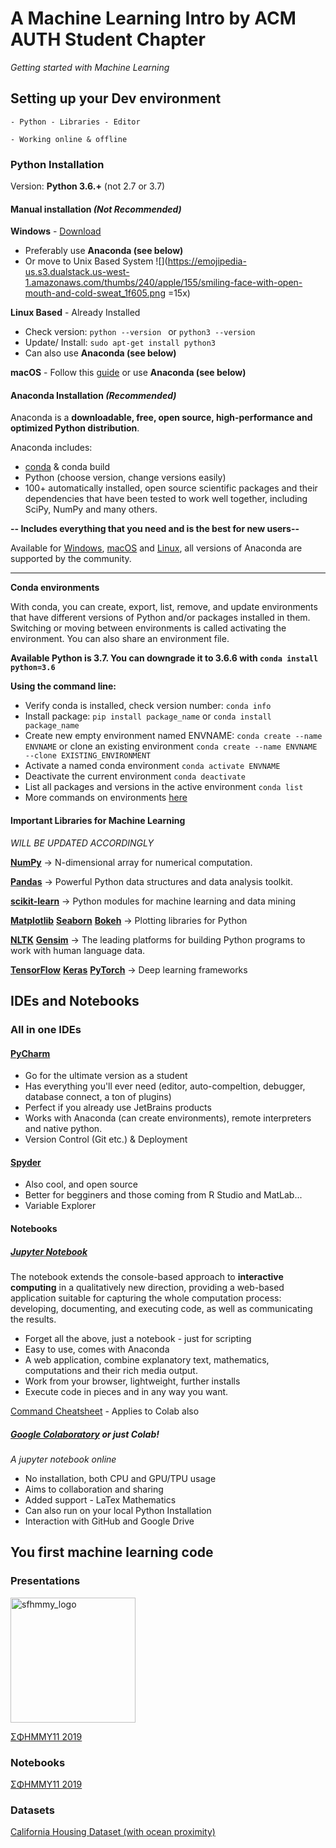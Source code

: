 # A Machine Learning Intro by ACM AUTH Student Chapter

_Getting started with Machine Learning_

## Setting up your Dev environment ##
`- Python - Libraries - Editor`

`- Working online & offline`

### Python Installation ###

Version: **Python 3.6.+** (not 2.7 or 3.7)

#### Manual installation _(Not Recommended)_ #### 

**Windows** - [Download](https://www.python.org/downloads/windows/)
- Preferably use **Anaconda (see below)**
- Or move to Unix Based System ![](https://emojipedia-us.s3.dualstack.us-west-1.amazonaws.com/thumbs/240/apple/155/smiling-face-with-open-mouth-and-cold-sweat_1f605.png =15x)

**Linux Based** -  Already Installed
- Check version: `python --version `  or  `python3 --version`
- Update/ Install: `sudo apt-get install python3`
- Can also use **Anaconda (see below)**

**macOS** - Follow this [guide](https://docs.python-guide.org/starting/install3/osx/) or use **Anaconda (see below)**


#### Anaconda Installation **_(Recommended)_**

Anaconda is a **downloadable, free, open source, high-performance and optimized Python distribution**.

Anaconda includes: 
- [conda](https://conda.io/projects/conda/en/latest/index.html) & conda build
- Python (choose version, change versions easily)
- 100+ automatically installed, open source scientific packages and their dependencies that have been tested to work well together, including SciPy, NumPy and many others. 

**-- Includes everything that you need and is the best for new users--**

Available for [Windows](https://www.anaconda.com/distribution/#windows), [macOS](https://www.anaconda.com/distribution/#macos) and [Linux](https://www.anaconda.com/distribution/#linux), all versions of Anaconda are supported by the community.



---



**Conda environments**

With conda, you can create, export, list, remove, and update environments that have different versions of Python and/or packages installed in them. Switching or moving between environments is called activating the environment. You can also share an environment file.

**Available Python is 3.7. You can downgrade it to 3.6.6 with `conda install python=3.6`**


**Using the command line:**

- Verify conda is installed, check version number: `conda info`
- Install package: `pip install package_name` or `conda install package_name`
- Create new empty environment named ENVNAME: `conda create --name ENVNAME` or clone an existing environment `conda create --name ENVNAME --clone EXISTING_ENVIRONMENT`
- Activate a named conda environment `conda activate ENVNAME`
- Deactivate the current environment `conda deactivate`
- List all packages and versions in the active environment `conda list`
- More commands on environments [here](https://conda.io/projects/conda/en/latest/user-guide/tasks/manage-environments.html)


#### Important Libraries for Machine Learning ####
_WILL BE UPDATED ACCORDINGLY_


**[NumPy](http://www.numpy.org/)** -> N-dimensional array for numerical computation.

**[Pandas](http://pandas.pydata.org/)** -> Powerful Python data structures and data analysis toolkit.

**[scikit-learn](https://scikit-learn.org/stable/)** -> Python modules for machine learning and data mining

**[Matplotlib](https://matplotlib.org/)** **[Seaborn](https://seaborn.pydata.org/)** **[Bokeh](https://bokeh.pydata.org/en/latest/)** -> Plotting libraries for Python

**[NLTK](https://www.nltk.org/)** **[Gensim](https://radimrehurek.com/gensim/)**  -> The leading platforms for building Python programs to work with human language data.

**[TensorFlow](https://www.tensorflow.org/)** **[Keras](https://keras.io/)** **[PyTorch](https://pytorch.org/)** -> Deep learning frameworks


## IDEs and Notebooks ##

### All in one IDEs ###


#### [PyCharm](https://www.jetbrains.com/pycharm/) ####

*  Go for the ultimate version as a student  
*  Has everything you'll ever need (editor, auto-compeltion, debugger, database connect, a ton of plugins)
* Perfect if you already use JetBrains products
* Works with Anaconda (can create environments), remote interpreters and native python.
* Version Control (Git etc.) & Deployment

#### [Spyder](https://www.spyder-ide.org/) #### 
* Also cool, and open source
* Better for begginers and those coming from R Studio and MatLab...
* Variable Explorer

#### Notebooks ####

##### [Jupyter Notebook](https://jupyter.org/) #####

The notebook extends the console-based approach to **interactive computing** in a qualitatively new direction, providing a web-based application suitable for capturing the whole computation process: developing, documenting, and executing code, as well as communicating the results. 

* Forget all the above, just a notebook - just for scripting
* Easy to use, comes with Anaconda
* A web application,  combine explanatory text, mathematics, computations and their rich media output.
* Work from your browser, lightweight, further installs
* Execute code in pieces and in any way you want.

[Command Cheatsheet](https://s3.amazonaws.com/assets.datacamp.com/blog_assets/Jupyter_Notebook_Cheat_Sheet.pdf) - Applies to Colab also

##### [Google Colaboratory](https://colab.research.google.com/) or just Colab! #####

*A jupyter notebook online* 

* No installation, both CPU and GPU/TPU usage
* Aims to collaboration and sharing 
* Added support - LaTex Mathematics
* Can also run on your local Python Installation
* Interaction with GitHub and Google Drive


## You first machine learning code ##

### Presentations ###

<img src="https://scontent.fath4-2.fna.fbcdn.net/v/t1.0-9/41466094_2133085533624950_2793870230273654784_n.png?_nc_cat=107&_nc_ht=scontent.fath4-2.fna&oh=fa9b3a22401b3fefed1e438bd9d13707&oe=5D2BE64B" alt="sfhmmy_logo" width="200"/>


[ΣΦΗΜΜΥ11 2019](https://github.com/acmauth/mlintro/blob/master/Machine%20Learning%20Intro.pdf)


### Notebooks ###

[ΣΦΗΜΜΥ11 2019](https://github.com/acmauth/mlintro/blob/master/Machine_Learning_Intro.ipynb)

### Datasets ###

[California Housing Dataset (with ocean proximity)](https://github.com/acmauth/mlintro/blob/master/housing.csv)